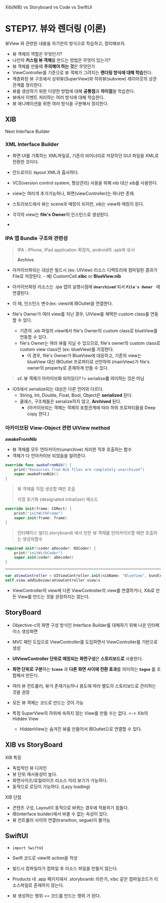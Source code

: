 Xib(NIB) vs Storyboard vs Code vs SwiftUI



# STEP17. 뷰와 렌더링 (이론)

뷰View 와 관련된 내용을 자기만의 방식으로 학습하고, 정리해보자.

- 뷰 객체의 역할은 무엇인가?
- 나만의 **커스텀 뷰 객체**를 만드는 방법은 무엇이 있는가?
- 뷰 객체를 만들때 **주의해야 하는 것**은 무엇인가
- ViewController를 기준으로 뷰 객체가 그려지는 **렌더링 방식에 대해 학습**한다.
- 계층화된 뷰 구조에서 상위뷰(SuperView)와 하위뷰(subview) 레이아웃의 상관 관계를 정리한다.
- 뷰를 생성하기 위한 다양한 방법에 대해 **공통점**과 **차이점**을 학습한다.
- 뷰에서 이벤트 처리하는 여러 방식에 대해 학습한다.
- 뷰 애니메이션을 위한 여러 방식을 구분해서 정리한다.



## XIB 

Next Interface Builder

### XML Interface Builder

- 화면 UI를 기록하는 XML파일로, 기존의 바이너리로 저장하던 GUI 파일을 XML로 전환한 것이다.
- 안드로이드 layout XML과 흡사하다.
- VCS(version control system, 형상관리) 사용을 위해 nib 대신 xib를 사용한다.

- view는 여러개 추가가능하나, 화면(viewController)는 하나만 존재.

- 스토리보드에서 뷰는 scene과 매칭이 되지만, xib는 view와 매칭이 된다. 

- 각각의 view는 **file's Owner**의 인스턴스로 생성된다.



- 

### IPA 앱 Bundle 구조와 관련성

> IPA : iPhone, iPad application 확장자, android의 .apk와 유사
>
> **Archive**

- 아카이브화되는 대상은 빌드시 (ex: UIView) 리소스 디렉토리에 컴파일된 결과가 File로 저장된다. - 예) CustomCell.**xibc** or **BlueView.nib**
- 아카이브화된 리소스는 .ipa 앱의 실행시점에  **`Unarchived`** 되서  **`File's Owner `** 에 연결된다. 
- 이 때, 인스턴스 변수(ex: view)에 IBOutlet을 연결한다.

- file's Owner가 여러 view를 지닌 경우, UIView를 채택한 custom class를 연동할 수 있다.
  - 기존의 .xib 파일의 view에서 file's Owner의 custom class로  blueView를 연동할 수 있다.
  - file's Owner는 여러 뷰를 지닐 수 있으므로, file's owner의 custom class로 custom view class인 (ex: blueView)를 지정한다.
    - 이 경우, file's Owner가 BlueView에 대응하고, 기존의 view는 blueView 대신 IBOutlet 프로퍼티로 선언하여 (mainView)가 file's owner의 property로 존재하게 만들 수 있다.

>  **cf. 뷰 객체가 아카이브화 되어있다? != serialize를 의미하는 것은 아님**

- iOS에서 serialize되는 대상은 다른 언어와 다르다.
  - String, Int, Double, Float, Bool, Object은 **serialized** 된다.
  - 클래스, 구조체들은 serialize하지 않고, **Archived** 된다. 
    - (아카이브되는 객체는 객체의 포함관계에 따라 하위 프로퍼티들을 Deep copy 한다.)



### 아카이브된  View-Object 관련 UIView method

**awakeFromNib**

- 뷰 객체를 모두 언아카이브(unarchive) 처리한 직후 호출하는 함수
- 객체가 다 언아카이브 되었음을 알려준다.

```swift
override func awakeFromNib() {
    print("Resources from Nib files are completely unarchived")
    super.awakeFromNib()
}
```



> 뷰 객체를 직접 생성할 때만 호출
>
> 지정 초기화 (designated initializer) 메소드

```swift
override init(frame: CGRect) {
    print("initWithFrame")
    super.init(frame: frame)
}
```

> 인터페이스 빌더(.storyboard) 에서 만든 뷰 객체를 언아카이브할 때만 호출하는 생성자함수

```swift
required init?(coder aDecoder: NSCoder) {
    print("initWithCoder")
    super.init(coder: aDecoder)
}
```



----



```swift
var aViewController = UIViewController.init(nibName: "BlueView", bundle: nil)
self.view.addSubview(aViewController.view)s
```

- ViewController의 view에 다른 ViewController의 view를 연결하거나, Xib로 만든  View를 만드는 것을 권장하지는 않는다.





## StoryBoard

- Objective-c의 화면 구성 방식인 Interface Builder를 대체하기 위해 나온 인터페이스 생성화면
- MVC 패턴 도입으로 ViewController를 도입하면서 ViewController를 기반으로 생성
- **UIViewController 단위로 매칭되는 화면구성**은 **스토리보드로** 사용한다.

- **화면 단위로 구분**하는 **`Scene`** 과 **다른 화면 사이에 전환 효과**를 의미하는 **`Segue`** 를 조합해서 만든다.

- 여러 뷰 컨트롤러, 뷰가 존재가능하나 용도에 따라 별도의 스토리보드로 관리하는 것을 권장
- 모든 뷰 객체는 코드로 만드는 것이 가능 

- 특정 SuperView의 하위에 속하지 않는 View를 만들 수는 없다. <-> Xib의 Hidden View 
  - HiddenView는 숨겨진 뷰를 만들어서 IBOutlet으로 연결할 수 있다.





## XIB vs StoryBoard

XIB 특징

- 독립적인 뷰 디자인
- 뷰 단위 재사용성이 높다.
- 화면사이즈/로컬라이즈 리소스 미리 보기가 가능하다.
- 동적으로 로딩이 가능하다. (Lazy loading)

XIB 단점

- 콘텐츠 구성, Layout이 동적으로 바뀌는 경우에 적용하기 힘들다.
- IB(interface builder)에서 바꿀 수 없는 속성이 있다.
- 뷰 컨트롤러 사이의 연결(transition, segue)이 불가능



## SwiftUI

- `import SwiftUI`

- Swift 코드로 view와 action을 작성
- 빌드시 컴파일러가 컴파일 후 리소스 파일을 만들지 않는다.
- Products 내 .app 패키지에서  .storyboardc 라든가,  xibc 같은 컴파일코드가 리소스파일로 존재하지 않는다.
- 뷰 생성하는 행위 == 코드를 만드는 행위 가 된다.
